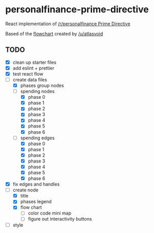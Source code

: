 # personalfinance-prime-directive
React implementation of [/r/personalfinance Prime Directive](https://www.reddit.com/r/personalfinance/wiki/commontopics)

Based of the [flowchart](https://i.imgur.com/lSoUQr2.png) created by [/u/atlasvoid](https://www.reddit.com/user/atlasvoid)

## TODO
- [x] clean up starter files
- [x] add eslint + prettier
- [x] test react flow
- [ ] create data files
  - [x] phases group nodes
  - [ ] spending nodes
    - [x] phase 0
    - [x] phase 1
    - [x] phase 2
    - [x] phase 3
    - [x] phase 4
    - [x] phase 5
    - [x] phase 6
  - [ ] spending edges
    - [x] phase 0
    - [x] phase 1
    - [x] phase 2
    - [x] phase 3
    - [x] phase 4
    - [x] phase 5
    - [x] phase 6
- [x] fix edges and handles
- [ ] create node
  - [x] title
  - [x] phases legend
  - [x] flow chart
    - [ ] color code mini map
    - [ ] figure out interactivity buttons
- [ ] style

